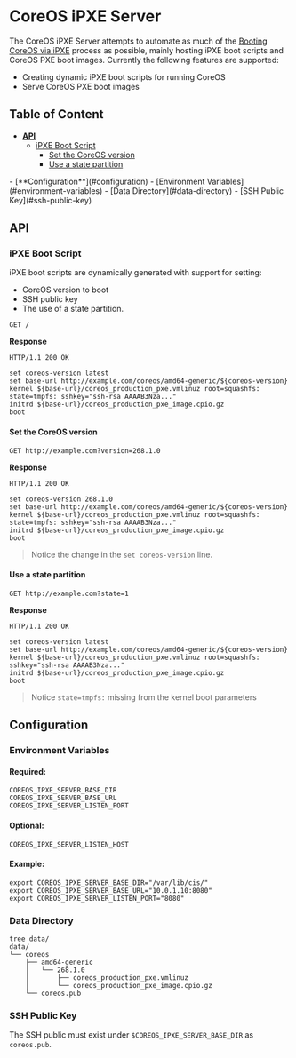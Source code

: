 # CoreOS iPXE Server

The CoreOS iPXE Server attempts to automate as much of the [Booting CoreOS via iPXE](https://coreos.com/docs/running-coreos/bare-metal/booting-with-ipxe/) process as possible, mainly hosting iPXE boot scripts and CoreOS PXE boot images. Currently the following features are supported:

 - Creating dynamic iPXE boot scripts for running CoreOS 
 - Serve CoreOS PXE boot images

## Table of Content

- [**API**](#api)
  - [iPXE Boot Script](#ipxe-boot-script)
    - [Set the CoreOS version](#set-the-coreos-version)
    - [Use a state partition](#use-a-state-partition)
<p></p>
- [**Configuration**](#configuration)
  - [Environment Variables](#environment-variables)
  - [Data Directory](#data-directory)
  - [SSH Public Key](#ssh-public-key)

## API

### iPXE Boot Script

iPXE boot scripts are dynamically generated with support for setting: 

 - CoreOS version to boot
 - SSH public key
 - The use of a state partition.

```
GET /
```

**Response**

```
HTTP/1.1 200 OK
```

```
set coreos-version latest
set base-url http://example.com/coreos/amd64-generic/${coreos-version}
kernel ${base-url}/coreos_production_pxe.vmlinuz root=squashfs: state=tmpfs: sshkey="ssh-rsa AAAAB3Nza..."
initrd ${base-url}/coreos_production_pxe_image.cpio.gz
boot
```

#### Set the CoreOS version

```
GET http://example.com?version=268.1.0
```

**Response**

```
HTTP/1.1 200 OK
```

```
set coreos-version 268.1.0
set base-url http://example.com/coreos/amd64-generic/${coreos-version}
kernel ${base-url}/coreos_production_pxe.vmlinuz root=squashfs: state=tmpfs: sshkey="ssh-rsa AAAAB3Nza..."
initrd ${base-url}/coreos_production_pxe_image.cpio.gz
boot
```

> Notice the change in the `set coreos-version` line.

#### Use a state partition

```
GET http://example.com?state=1
```

**Response**

```
HTTP/1.1 200 OK
```

```
set coreos-version latest
set base-url http://example.com/coreos/amd64-generic/${coreos-version}
kernel ${base-url}/coreos_production_pxe.vmlinuz root=squashfs: sshkey="ssh-rsa AAAAB3Nza..."
initrd ${base-url}/coreos_production_pxe_image.cpio.gz
boot
```

> Notice `state=tmpfs:` missing from the kernel boot parameters

## Configuration

### Environment Variables

#### Required:

```
COREOS_IPXE_SERVER_BASE_DIR
COREOS_IPXE_SERVER_BASE_URL
COREOS_IPXE_SERVER_LISTEN_PORT
```

#### Optional:

```
COREOS_IPXE_SERVER_LISTEN_HOST
```

#### Example:

```
export COREOS_IPXE_SERVER_BASE_DIR="/var/lib/cis/"
export COREOS_IPXE_SERVER_BASE_URL="10.0.1.10:8080"
export COREOS_IPXE_SERVER_LISTEN_PORT="8080"
```

### Data Directory

```
tree data/
data/
└── coreos
    ├── amd64-generic
    │   └── 268.1.0
    │       ├── coreos_production_pxe.vmlinuz
    │       └── coreos_production_pxe_image.cpio.gz
    └── coreos.pub
```

### SSH Public Key

The SSH public must exist under `$COREOS_IPXE_SERVER_BASE_DIR` as `coreos.pub`.
